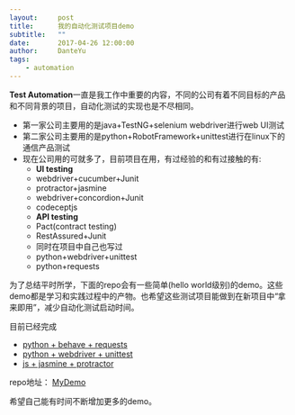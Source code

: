 ```yaml
---
layout:     post
title:      我的自动化测试项目demo
subtitle:   ""
date:       2017-04-26 12:00:00
author:     DanteYu
tags:
    - automation
---
```


**Test Automation**一直是我工作中重要的内容，不同的公司有着不同目标的产品和不同背景的项目，自动化测试的实现也是不尽相同。

- 第一家公司主要用的是java+TestNG+selenium webdriver进行web UI测试
- 第二家公司主要用的是python+RobotFramework+unittest进行在linux下的通信产品测试
- 现在公司用的可就多了，目前项目在用，有过经验的和有过接触的有:
	- __UI testing__
    - webdriver+cucumber+Junit
    - protractor+jasmine
    - webdriver+concordion+Junit
    - codeceptjs
	- __API testing__
    - Pact(contract testing)
    - RestAssured+Junit
	- 同时在项目中自己也写过
    - python+webdriver+unittest
    - python+requests

为了总结平时所学，下面的repo会有一些简单(hello world级别)的demo。这些demo都是学习和实践过程中的产物。也希望这些测试项目能做到在新项目中“拿来即用”，减少自动化测试启动时间。

目前已经完成
* [python + behave + requests](https://github.com/DanteYu/Test_Automation_Demo/tree/master/APITesting/python_behave_requests)
* [python + webdriver + unittest](https://github.com/DanteYu/Test_Automation_Demo/tree/master/UITesting/python_webdriver_unittest)
* [js + jasmine + protractor](https://github.com/DanteYu/Test_Automation_Demo/tree/master/UITesting/js_jasmine_protractor)

repo地址： [MyDemo](https://github.com/DanteYu/Test_Automation_Demo)

希望自己能有时间不断增加更多的demo。
